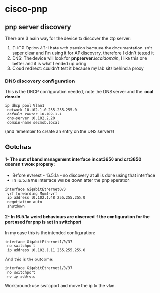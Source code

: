 # cisco-pnp

## pnp server discovery
There are 3 main way for the device to discover the ztp server:

1. DHCP Option 43: I hate with passion because the documentation isn't super clear and I'm using it for AP discovery, therefore I didn't tested it 
2. DNS: The device will look for **pnpserver**.*localdomain*, I like this one better and it is what I ended up using
3. Cloud redirect: couldn't test it because my lab sits behind a proxy

### DNS discovery configuration
This is the DHCP configuration needed, note the DNS server and the **local domain**.
```
ip dhcp pool Vlan1
 network 10.102.1.0 255.255.255.0
 default-router 10.102.1.1
 dns-server 10.102.2.20
 domain-name secmob.local
```
(and remember to create an entry on the DNS server!!)

## Gotchas
#### 1- The out of band management interface in cat3650 and cat3850 doensn't work properly:
  * Before everest - 16.5.1a - no discovery at all is done using that interface
  * in 16.5.1a the interface will be down after the pnp operation  
  
   ```
   interface GigabitEthernet0/0
    vrf forwarding Mgmt-vrf
    ip address 10.102.1.48 255.255.255.0
    negotiation auto
    shutdown
   ```
#### 2- In 16.5.1a weird behaviours are observed if the configuration for the port used for pnp is not in switchport
  In my case this is the intended configuration:
```
interface GigabitEthernet1/0/37
 no switchport
 ip address 10.102.1.11 255.255.255.0
```
  And this is the outcome:
```
interface GigabitEthernet1/0/37
 no switchport
 no ip address
```
Workaround: use switcport and move the ip to the vlan.
